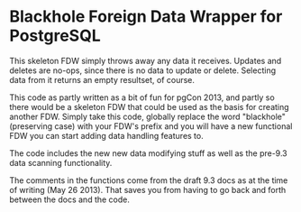 # Blackhole Foreign Data Wrapper for PostgreSQL

This skeleton FDW simply throws away any data it receives. Updates and deletes
are no-ops, since there is no data to update or delete. Selecting data from it 
returns an empty resultset, of course.

This code as partly written as a bit of fun for pgCon 2013, and partly so there
would be a skeleton FDW that could be used as the basis for creating another
FDW. Simply take this code, globally replace the word "blackhole" (preserving
case) with your FDW's prefix and you will have a new functional FDW you can
start adding data handling features to.

The code includes the new new data modifying stuff as well as the pre-9.3 data
scanning functionality.

The comments in the functions come from the draft 9.3 docs as at the time of
writing (May 26 2013). That saves you from having to go back and forth
between the docs and the code.
